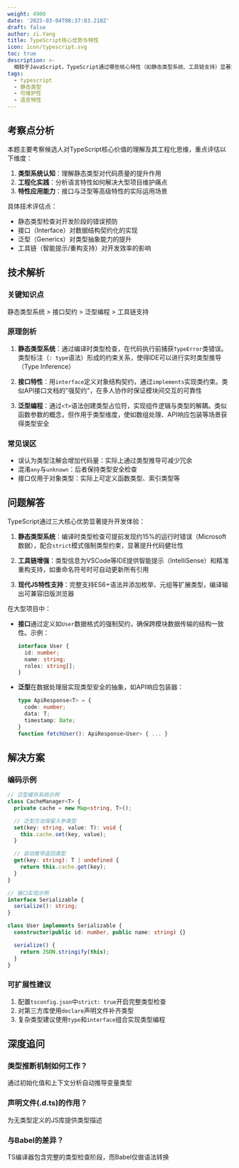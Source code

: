 ```yaml
---
weight: 4900
date: '2025-03-04T08:37:03.210Z'
draft: false
author: zi.Yang
title: TypeScript核心优势与特性
icon: icon/typescript.svg
toc: true
description: >-
  相较于JavaScript，TypeScript通过哪些核心特性（如静态类型系统、工具链支持）显著提升开发体验？请列举至少三个典型优势，并说明接口、泛型等特性如何促进大型项目维护。
tags:
  - typescript
  - 静态类型
  - 可维护性
  - 语言特性
---
```


## 考察点分析

本题主要考察候选人对TypeScript核心价值的理解及其工程化思维，重点评估以下维度：
1. **类型系统认知**：理解静态类型对代码质量的提升作用
2. **工程化实践**：分析语言特性如何解决大型项目维护痛点
3. **特性应用能力**：接口与泛型等高级特性的实际运用场景

具体技术评估点：
- 静态类型检查对开发阶段的错误预防
- 接口（Interface）对数据结构契约化的实现
- 泛型（Generics）对类型抽象能力的提升
- 工具链（智能提示/重构支持）对开发效率的影响

## 技术解析

### 关键知识点
静态类型系统 > 接口契约 > 泛型编程 > 工具链支持

### 原理剖析
1. **静态类型系统**：通过编译时类型检查，在代码执行前捕获`TypeError`类错误。类型标注（`: type`语法）形成的约束关系，使得IDE可以进行实时类型推导（Type Inference）

2. **接口特性**：用`interface`定义对象结构契约，通过`implements`实现类约束。类似API接口文档的"强契约"，在多人协作时保证模块间交互的可靠性

3. **泛型编程**：通过`<T>`语法创建类型占位符，实现组件逻辑与类型的解耦。类似函数参数的概念，但作用于类型维度，使如数组处理、API响应包装等场景获得类型安全

### 常见误区
- 误认为类型注解会增加代码量：实际上通过类型推导可减少冗余
- 混淆`any`与`unknown`：后者保持类型安全检查
- 接口仅用于对象类型：实际上可定义函数类型、索引类型等

## 问题解答

TypeScript通过三大核心优势显著提升开发体验：

1. **静态类型系统**：编译时类型检查可提前发现约15%的运行时错误（Microsoft数据），配合`strict`模式强制类型约束，显著提升代码健壮性

2. **工具链增强**：类型信息为VSCode等IDE提供智能提示（IntelliSense）和精准重构支持，如重命名符号时可自动更新所有引用

3. **现代JS特性支持**：完整支持ES6+语法并添加枚举、元组等扩展类型，编译输出可兼容旧版浏览器

在大型项目中：
- **接口**通过定义如`User`数据格式的强制契约，确保跨模块数据传输的结构一致性。示例：
  ```typescript
  interface User {
    id: number;
    name: string;
    roles: string[];
  }
  ```
- **泛型**在数据处理层实现类型安全的抽象，如API响应包装器：
  ```typescript
  type ApiResponse<T> = {
    code: number;
    data: T;
    timestamp: Date;
  }
  function fetchUser(): ApiResponse<User> { ... }
  ```

## 解决方案

### 编码示例
```typescript
// 泛型缓存系统示例
class CacheManager<T> {
  private cache = new Map<string, T>();

  // 泛型方法保留入参类型
  set(key: string, value: T): void {
    this.cache.set(key, value);
  }

  // 自动推导返回类型
  get(key: string): T | undefined {
    return this.cache.get(key);
  }
}

// 接口实现示例
interface Serializable {
  serialize(): string;
}

class User implements Serializable {
  constructor(public id: number, public name: string) {}

  serialize() {
    return JSON.stringify(this);
  }
}
```

### 可扩展性建议
1. 配置`tsconfig.json`中`strict: true`开启完整类型检查
2. 对第三方库使用`declare`声明文件补齐类型
3. 复杂类型建议使用`type`和`interface`组合实现类型编程

## 深度追问

### 类型推断机制如何工作？
通过初始化值和上下文分析自动推导变量类型

### 声明文件(.d.ts)的作用？
为无类型定义的JS库提供类型描述

### 与Babel的差异？
TS编译器包含完整的类型检查阶段，而Babel仅做语法转换